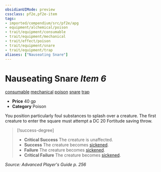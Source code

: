 ```yaml
---
obsidianUIMode: preview
cssclass: pf2e,pf2e-item
tags:
- imported/compendium/src/pf2e/apg
- equipment/alchemical/poison
- trait/equipment/consumable
- trait/equipment/mechanical
- trait/effect/poison
- trait/equipment/snare
- trait/equipment/trap
aliases: ["Nauseating Snare"]
---
```

# Nauseating Snare *Item 6*  
[consumable](consumable.md)  [mechanical](mechanical.md)  [poison](rules/traits/poison.md)  [snare](snare.md)  [trap](trap.md)  

- **Price** 40 gp
- **Category** Poison

You position particularly foul substances to splash over a creature. The first creature to enter the square must attempt a DC 20 Fortitude saving throw.

> [!success-degree] 
> - **Critical Success** The creature is unaffected.
> - **Success** The creature becomes [sickened](conditions.md#Sickened).
> - **Failure** The creature becomes [sickened](conditions.md#Sickened).
> - **Critical Failure** The creature becomes [sickened](conditions.md#Sickened).

*Source: Advanced Player's Guide p. 256*